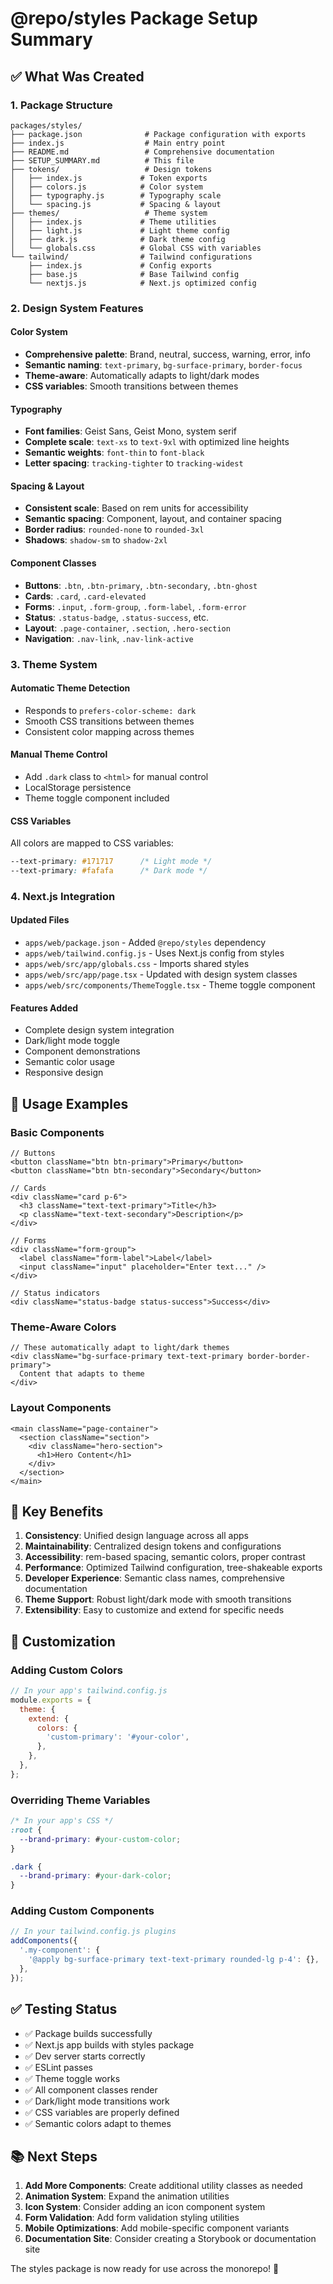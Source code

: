 # @repo/styles Package Setup Summary

## ✅ What Was Created

### 1. Package Structure
```
packages/styles/
├── package.json              # Package configuration with exports
├── index.js                  # Main entry point
├── README.md                 # Comprehensive documentation
├── SETUP_SUMMARY.md          # This file
├── tokens/                   # Design tokens
│   ├── index.js             # Token exports
│   ├── colors.js            # Color system
│   ├── typography.js        # Typography scale
│   └── spacing.js           # Spacing & layout
├── themes/                   # Theme system
│   ├── index.js             # Theme utilities
│   ├── light.js             # Light theme config
│   ├── dark.js              # Dark theme config
│   └── globals.css          # Global CSS with variables
└── tailwind/                # Tailwind configurations
    ├── index.js             # Config exports
    ├── base.js              # Base Tailwind config
    └── nextjs.js            # Next.js optimized config
```

### 2. Design System Features

#### Color System
- **Comprehensive palette**: Brand, neutral, success, warning, error, info
- **Semantic naming**: `text-primary`, `bg-surface-primary`, `border-focus`
- **Theme-aware**: Automatically adapts to light/dark modes
- **CSS variables**: Smooth transitions between themes

#### Typography
- **Font families**: Geist Sans, Geist Mono, system serif
- **Complete scale**: `text-xs` to `text-9xl` with optimized line heights
- **Semantic weights**: `font-thin` to `font-black`
- **Letter spacing**: `tracking-tighter` to `tracking-widest`

#### Spacing & Layout
- **Consistent scale**: Based on rem units for accessibility
- **Semantic spacing**: Component, layout, and container spacing
- **Border radius**: `rounded-none` to `rounded-3xl`
- **Shadows**: `shadow-sm` to `shadow-2xl`

#### Component Classes
- **Buttons**: `.btn`, `.btn-primary`, `.btn-secondary`, `.btn-ghost`
- **Cards**: `.card`, `.card-elevated`
- **Forms**: `.input`, `.form-group`, `.form-label`, `.form-error`
- **Status**: `.status-badge`, `.status-success`, etc.
- **Layout**: `.page-container`, `.section`, `.hero-section`
- **Navigation**: `.nav-link`, `.nav-link-active`

### 3. Theme System

#### Automatic Theme Detection
- Responds to `prefers-color-scheme: dark`
- Smooth CSS transitions between themes
- Consistent color mapping across themes

#### Manual Theme Control
- Add `.dark` class to `<html>` for manual control
- LocalStorage persistence
- Theme toggle component included

#### CSS Variables
All colors are mapped to CSS variables:
```css
--text-primary: #171717      /* Light mode */
--text-primary: #fafafa      /* Dark mode */
```

### 4. Next.js Integration

#### Updated Files
- `apps/web/package.json` - Added `@repo/styles` dependency
- `apps/web/tailwind.config.js` - Uses Next.js config from styles
- `apps/web/src/app/globals.css` - Imports shared styles
- `apps/web/src/app/page.tsx` - Updated with design system classes
- `apps/web/src/components/ThemeToggle.tsx` - Theme toggle component

#### Features Added
- Complete design system integration
- Dark/light mode toggle
- Component demonstrations
- Semantic color usage
- Responsive design

## 🚀 Usage Examples

### Basic Components
```tsx
// Buttons
<button className="btn btn-primary">Primary</button>
<button className="btn btn-secondary">Secondary</button>

// Cards
<div className="card p-6">
  <h3 className="text-text-primary">Title</h3>
  <p className="text-text-secondary">Description</p>
</div>

// Forms
<div className="form-group">
  <label className="form-label">Label</label>
  <input className="input" placeholder="Enter text..." />
</div>

// Status indicators
<div className="status-badge status-success">Success</div>
```

### Theme-Aware Colors
```tsx
// These automatically adapt to light/dark themes
<div className="bg-surface-primary text-text-primary border-border-primary">
  Content that adapts to theme
</div>
```

### Layout Components
```tsx
<main className="page-container">
  <section className="section">
    <div className="hero-section">
      <h1>Hero Content</h1>
    </div>
  </section>
</main>
```

## 🎯 Key Benefits

1. **Consistency**: Unified design language across all apps
2. **Maintainability**: Centralized design tokens and configurations
3. **Accessibility**: rem-based spacing, semantic colors, proper contrast
4. **Performance**: Optimized Tailwind configuration, tree-shakeable exports
5. **Developer Experience**: Semantic class names, comprehensive documentation
6. **Theme Support**: Robust light/dark mode with smooth transitions
7. **Extensibility**: Easy to customize and extend for specific needs

## 🔧 Customization

### Adding Custom Colors
```javascript
// In your app's tailwind.config.js
module.exports = {
  theme: {
    extend: {
      colors: {
        'custom-primary': '#your-color',
      },
    },
  },
};
```

### Overriding Theme Variables
```css
/* In your app's CSS */
:root {
  --brand-primary: #your-custom-color;
}

.dark {
  --brand-primary: #your-dark-color;
}
```

### Adding Custom Components
```javascript
// In your tailwind.config.js plugins
addComponents({
  '.my-component': {
    '@apply bg-surface-primary text-text-primary rounded-lg p-4': {},
  },
});
```

## ✅ Testing Status

- ✅ Package builds successfully
- ✅ Next.js app builds with styles package
- ✅ Dev server starts correctly
- ✅ ESLint passes
- ✅ Theme toggle works
- ✅ All component classes render
- ✅ Dark/light mode transitions work
- ✅ CSS variables are properly defined
- ✅ Semantic colors adapt to themes

## 📚 Next Steps

1. **Add More Components**: Create additional utility classes as needed
2. **Animation System**: Expand the animation utilities
3. **Icon System**: Consider adding an icon component system
4. **Form Validation**: Add form validation styling utilities
5. **Mobile Optimizations**: Add mobile-specific component variants
6. **Documentation Site**: Consider creating a Storybook or documentation site

The styles package is now ready for use across the monorepo! 🎉